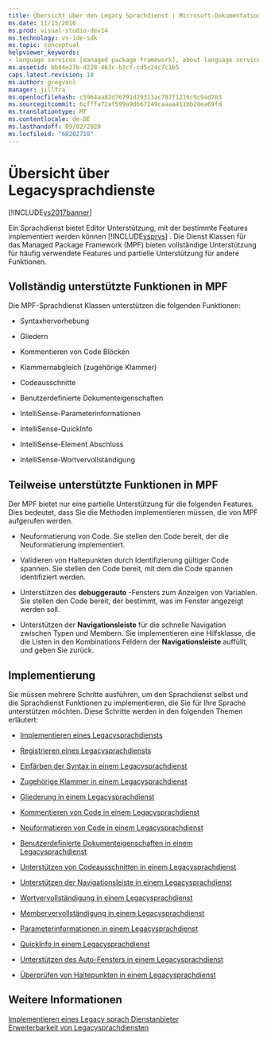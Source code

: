 ```yaml
---
title: Übersicht über den Legacy Sprachdienst | Microsoft-Dokumentation
ms.date: 11/15/2016
ms.prod: visual-studio-dev14
ms.technology: vs-ide-sdk
ms.topic: conceptual
helpviewer_keywords:
- language services [managed package framework], about language services
ms.assetid: bb44e27b-d228-463c-b2cf-cd5c24c7c1b5
caps.latest.revision: 18
ms.author: gregvanl
manager: jillfra
ms.openlocfilehash: c5964aa82d76791d29313ac787f1216c9c9ad283
ms.sourcegitcommit: 6cfffa72af599a9d667249caaaa411bb28ea69fd
ms.translationtype: MT
ms.contentlocale: de-DE
ms.lasthandoff: 09/02/2020
ms.locfileid: "68202718"
---
```

# <a name="legacy-language-service-overview"></a>Übersicht über Legacysprachdienste
[!INCLUDE[vs2017banner](../../includes/vs2017banner.md)]

Ein Sprachdienst bietet Editor Unterstützung, mit der bestimmte Features implementiert werden können [!INCLUDE[vsprvs](../../includes/vsprvs-md.md)] . Die Dienst Klassen für das Managed Package Framework (MPF) bieten vollständige Unterstützung für häufig verwendete Features und partielle Unterstützung für andere Funktionen.  
  
## <a name="fully-supported-features-in-the-mpf"></a>Vollständig unterstützte Funktionen in MPF  
 Die MPF-Sprachdienst Klassen unterstützen die folgenden Funktionen:  
  
- Syntaxhervorhebung  
  
- Gliedern  
  
- Kommentieren von Code Blöcken  
  
- Klammernabgleich (zugehörige Klammer)  
  
- Codeausschnitte  
  
- Benutzerdefinierte Dokumenteigenschaften  
  
- IntelliSense-Parameterinformationen  
  
- IntelliSense-QuickInfo  
  
- IntelliSense-Element Abschluss  
  
- IntelliSense-Wortvervollständigung  
  
## <a name="partially-supported-features-in-the-mpf"></a>Teilweise unterstützte Funktionen in MPF  
 Der MPF bietet nur eine partielle Unterstützung für die folgenden Features. Dies bedeutet, dass Sie die Methoden implementieren müssen, die von MPF aufgerufen werden.  
  
- Neuformatierung von Code. Sie stellen den Code bereit, der die Neuformatierung implementiert.  
  
- Validieren von Haltepunkten durch Identifizierung gültiger Code spannen. Sie stellen den Code bereit, mit dem die Code spannen identifiziert werden.  
  
- Unterstützen des **debuggerauto** -Fensters zum Anzeigen von Variablen. Sie stellen den Code bereit, der bestimmt, was im Fenster angezeigt werden soll.  
  
- Unterstützen der **Navigationsleiste** für die schnelle Navigation zwischen Typen und Membern. Sie implementieren eine Hilfsklasse, die die Listen in den Kombinations Feldern der **Navigationsleiste** auffüllt, und geben Sie zurück.  
  
## <a name="implementation"></a>Implementierung  
 Sie müssen mehrere Schritte ausführen, um den Sprachdienst selbst und die Sprachdienst Funktionen zu implementieren, die Sie für Ihre Sprache unterstützen möchten. Diese Schritte werden in den folgenden Themen erläutert:  
  
- [Implementieren eines Legacysprachdiensts](../../extensibility/internals/implementing-a-legacy-language-service2.md)  
  
- [Registrieren eines Legacysprachdiensts](../../extensibility/internals/registering-a-legacy-language-service1.md)  
  
- [Einfärben der Syntax in einem Legacysprachdienst](../../extensibility/internals/syntax-colorizing-in-a-legacy-language-service.md)  
  
- [Zugehörige Klammer in einem Legacysprachdienst](../../extensibility/internals/brace-matching-in-a-legacy-language-service.md)  
  
- [Gliederung in einem Legacysprachdienst](../../extensibility/internals/outlining-in-a-legacy-language-service.md)  
  
- [Kommentieren von Code in einem Legacysprachdienst](../../extensibility/internals/commenting-code-in-a-legacy-language-service.md)  
  
- [Neuformatieren von Code in einem Legacysprachdienst](../../extensibility/internals/reformatting-code-in-a-legacy-language-service.md)  
  
- [Benutzerdefinierte Dokumenteigenschaften in einem Legacysprachdienst](../../extensibility/internals/custom-document-properties-in-a-legacy-language-service.md)  
  
- [Unterstützen von Codeausschnitten in einem Legacysprachdienst](../../extensibility/internals/support-for-code-snippets-in-a-legacy-language-service.md)  
  
- [Unterstützen der Navigationsleiste in einem Legacysprachdienst](../../extensibility/internals/support-for-the-navigation-bar-in-a-legacy-language-service.md)  
  
- [Wortvervollständigung in einem Legacysprachdienst](../../extensibility/internals/word-completion-in-a-legacy-language-service.md)  
  
- [Membervervollständigung in einem Legacysprachdienst](../../extensibility/internals/member-completion-in-a-legacy-language-service.md)  
  
- [Parameterinformationen in einem Legacysprachdienst](../../extensibility/internals/parameter-info-in-a-legacy-language-service2.md)  
  
- [QuickInfo in einem Legacysprachdienst](../../extensibility/internals/quick-info-in-a-legacy-language-service.md)  
  
- [Unterstützen des Auto-Fensters in einem Legacysprachdienst](../../extensibility/internals/support-for-the-autos-window-in-a-legacy-language-service.md)  
  
- [Überprüfen von Haltepunkten in einem Legacysprachdienst](../../extensibility/internals/validating-breakpoints-in-a-legacy-language-service.md)  
  
## <a name="see-also"></a>Weitere Informationen  
 [Implementieren eines Legacy sprach Dienstanbieter](../../extensibility/internals/implementing-a-legacy-language-service1.md)   
 [Erweiterbarkeit von Legacysprachdiensten](../../extensibility/internals/legacy-language-service-extensibility.md)
